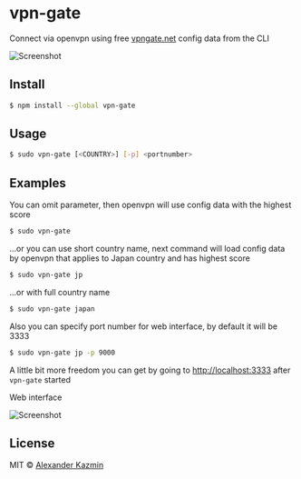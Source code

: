 # vpn-gate
Connect via openvpn using free [vpngate.net](http://www.vpngate.net/) config data from the CLI

![Screenshot](http://i.imgur.com/F8qPjID.png)

## Install

```bash
$ npm install --global vpn-gate
```

## Usage

```bash
$ sudo vpn-gate [<COUNTRY>] [-p] <portnumber>
```

## Examples
You can omit parameter, then openvpn will use config data with the highest score
```bash
$ sudo vpn-gate
```

...or you can use short country name, next command will load config data by openvpn that applies to Japan country and has highest score
```bash
$ sudo vpn-gate jp
```

...or with full country name
```bash
$ sudo vpn-gate japan
```

Also you can specify port number for web interface, by default it will be 3333
```bash
$ sudo vpn-gate jp -p 9000
```

A little bit more freedom you can get by going to [http://localhost:3333](http://localhost:3333) after `vpn-gate` started

Web interface
 
![Screenshot](http://i.imgur.com/TbSWNOu.png)

## License

MIT © [Alexander Kazmin](https://github.com/ernium)

